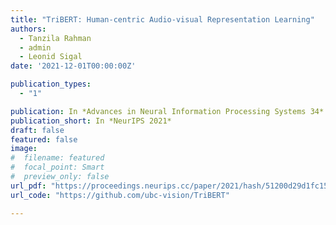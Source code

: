 ```yaml
---
title: "TriBERT: Human-centric Audio-visual Representation Learning"
authors:
  - Tanzila Rahman
  - admin
  - Leonid Sigal
date: '2021-12-01T00:00:00Z'

publication_types:
  - "1"

publication: In *Advances in Neural Information Processing Systems 34*
publication_short: In *NeurIPS 2021*
draft: false
featured: false
image:
#  filename: featured
#  focal_point: Smart
#  preview_only: false
url_pdf: "https://proceedings.neurips.cc/paper/2021/hash/51200d29d1fc15f5a71c1dab4bb54f7c-Abstract.html"
url_code: "https://github.com/ubc-vision/TriBERT"

---
```

